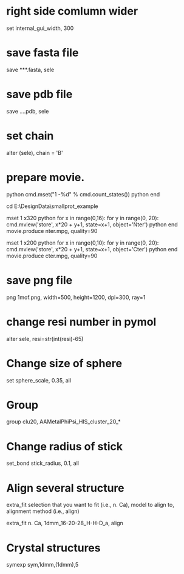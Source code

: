 # right side comlumn wider
set internal_gui_width, 300

# save fasta file
save ***.fasta, sele

# save pdb file
save ....pdb, sele

# set chain
alter (sele), chain = 'B'

# prepare movie.

python
cmd.mset("1 -%d" % cmd.count_states())
python end

cd E:\DesignData\smallprot_example

mset 1 x320
python
for x in range(0,16):
  for y in range(0, 20):  
    cmd.mview('store', x*20 + y+1, state=x+1, object='Nter')
python end
movie.produce nter.mpg, quality=90


mset 1 x200
python
for x in range(0,10):
  for y in range(0, 20):  
    cmd.mview('store', x*20 + y+1, state=x+1, object='Cter')
python end
movie.produce cter.mpg, quality=90

# save png file
png 1mof.png, width=500, height=1200, dpi=300, ray=1

# change resi number in pymol
alter sele, resi=str(int(resi)-65)

# Change size of sphere
set sphere_scale, 0.35, all

# Group 
group clu20, AAMetalPhiPsi_HIS_cluster_20_*

# Change radius of stick
set_bond stick_radius, 0.1, all

# Align several structure
extra_fit selection that you want to fit (i.e., n. Ca), model to align to, alignment method (i.e., align)

extra_fit n. Ca, 1dmm_16-20-28_H-H-D_a, align

# Crystal structures
symexp sym,1dmm,(1dmm),5